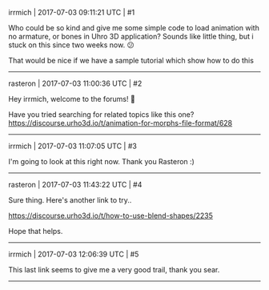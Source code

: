 irrmich | 2017-07-03 09:11:21 UTC | #1

Who could be so kind and give me some simple code to load animation with no armature, or bones in Uhro 3D application? Sounds like little thing, but i stuck on this since two weeks now. :confused:

That would be nice if we have a sample tutorial which show how to do this

-------------------------

rasteron | 2017-07-03 11:00:36 UTC | #2

Hey irrmich, welcome to the forums! :slightly_smiling_face: 

Have you tried searching for related topics like this one?
https://discourse.urho3d.io/t/animation-for-morphs-file-format/628

-------------------------

irrmich | 2017-07-03 11:07:05 UTC | #3

I'm going to look at this right now. Thank you Rasteron :)

-------------------------

rasteron | 2017-07-03 11:43:22 UTC | #4

Sure thing. Here's another link to try..

https://discourse.urho3d.io/t/how-to-use-blend-shapes/2235

Hope that helps.

-------------------------

irrmich | 2017-07-03 12:06:39 UTC | #5

This last link seems to give me a very good trail, thank you sear.

-------------------------

